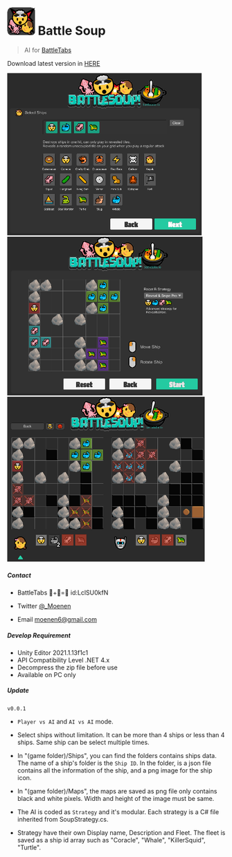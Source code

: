 # <img src="_Res/Logo Small.png" alt="Logo" style="zoom:100%;" />    Battle Soup

> AI for [BattleTabs](https://battletabs.io)

Download latest version in [HERE](https://github.com/Mo-enen/Battle-Soup/releases)



<img src="_Res/Screenshot 1.png" style="zoom:100%;" />

<img src="_Res/Screenshot 2.png" style="zoom:100%;" />

<img src="_Res/Screenshot 3.png" style="zoom:100%;" />



##### Contact

- BattleTabs 🎃+🥒=🥘  id:LclSU0kfN

- Twitter [@_Moenen](https://twitter.com/_Moenen)
- Email moenen6@gmail.com



##### Develop Requirement

- Unity Editor 2021.1.13f1c1
- API Compatibility Level .NET 4.x
- Decompress the zip file before use
- Available on PC only



##### Update

`v0.0.1`

-  `Player vs AI` and `AI vs AI` mode. 
- Select ships without limitation. It can be more than 4 ships or less than 4 ships. Same ship can be select multiple times.

- In "(game folder)/Ships", you can find the folders contains ships data. The name of a ship's folder is the `Ship ID`. In the folder, is a json file contains all the information of the ship, and a png image for the ship icon. 
- In "(game folder)/Maps", the maps are saved as png file only contains black and white pixels. Width and height of the image must be same.
- The AI is coded as `Strategy` and it's modular. Each strategy is a C# file inherited from SoupStrategy.cs. 
- Strategy have their own Display name, Description and Fleet. The fleet is saved as a ship id array such as "Coracle", "Whale", "KillerSquid", "Turtle".











